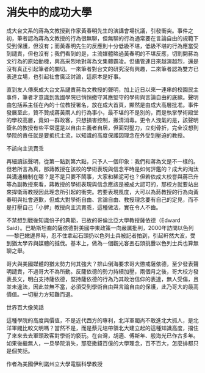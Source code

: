 # 消失中的成功大學


成大台文系的蔣為文教授到作家黃春明先生的演講會場抗議，引發衝突。事件之初，筆者認為蔣為文教授的行為很無聊，但無聊的行為通常要在言論自由的規範下受到保護，但沒有；而黃春明先生的反應則十分低級不堪，低級不堪的行為應當受到譴責，但也沒有；我們看到的是，主流媒體略過黃春明的不堪反應，切割開蔣為文行為的原始動機，興高采烈地對蔣為文集體霸凌。但儘管連日來越演越烈，還是沒有真正引起筆者的關切。一來筆者對台文的研究沒有興趣，二來筆者認為雙方已表達立場，也引起社會廣泛討論，這原本是好事。

直到友人傳來成大台文系譴責蔣為文教授的聲明，加上近日以來一連串的校園民主事件，筆者才意識到我國學院已悄悄撤守其應堅守的學術與言論自由的底線。聲明由包括系主任在內的十位教授署名，放在成大首頁，顯然是由成大高層批准。事件發展至此，贊不贊成蔣黃兩人的行為事小，最不堪的不是別的，而是執掌學術殿堂的學校高層，竟如一群政客，只想損害控制，撇清消毒。更令人洩氣的是，該聲明簽名的教授有些平常還是以自由主義者自居，但面對壓力，立刻骨折，完全沒想到學院的責任就是要抵抗主流，以知識的高度保護因理念在外受到壓迫的教授。 
 
不該向主流賣乖

再細讀該聲明，從第一點到第六點，只予人一個印象：我們和蔣為文是不一樣的。但若所言為真，那蔣教授在該校的學術表現與信念平時是如何評鑑的？成大的淘汰與溝通機制在哪？是不是只要不鬧事，大家和稀泥可也？但若依成大校譽與蔣已升等為副教授來看，蔣教授的學術表現與信念應該是被成大認可的，那校方就要站出來捍衛蔣教授因此理念所引起的衝突。若要表現風度，大可以為蔣教授的行為向黃春明與社會道歉，但成大對學術自由、言論自由、教授理念要有自己的定見，而不是打壓自己「小牌」教授向主流賣乖，這種做法，實在令人不齒。

不禁想到戰後知識份子的典範，已故的哥倫比亞大學教授薩依德（Edward Said）。巴勒斯坦裔的薩依德對美國中東政策一向嚴厲批判，2000年訪問以色列──黎巴嫩邊界時，忍不住拿起石頭扔以色列士兵被記者拍到，引起軒然大波，受到猶太學界與媒體的撻伐。基本上，做為一個觀光客丟石頭挑釁以色列士兵也算無聊之舉。

哥大與美國媒體的猶太勢力何其強大？排山倒海要求哥大懲戒薩依德，至少發表聲明譴責，不過哥大不為所動。反薩依德的勢力持續加壓，兩個月之後，哥大校方發表長文，明白支持薩依德，堅持薩依德的行為乃其政治信仰的表達，無人受傷，且並未違法，因此並無不當，必須受到學術自由與言論自由的保護，此乃哥大的最高價值。一切壓力方知難而退。 
 
世界百大像笑話

這種學院的高度與價值，不是近代西方的專利，北洋軍閥尚不敢進北大抓人，是北洋軍閥比較文明嗎？當然不是，而是蔡元培帶領北大建立起的這種知識高度，擋住了來來去去軍頭政客對學術的褻玩。在台灣，胡適、傅斯年、殷海光已作古多年。如果後繼無人，一旦學院消失，那麼撒錢百億的大學理念，百不百大，怎麼排都只是個笑話。 
 
作者為美國伊利諾州立大學電腦科學教授 
